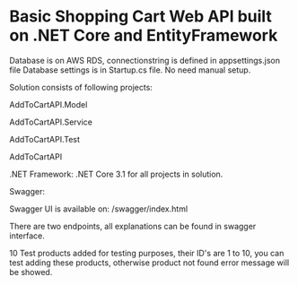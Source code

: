 # Basic Shopping Cart Web API built on .NET Core and EntityFramework


Database is on AWS RDS, connectionstring is defined in appsettings.json file
Database settings is in Startup.cs file.
No need manual setup.


Solution consists of following projects:

AddToCartAPI.Model

AddToCartAPI.Service

AddToCartAPI.Test

AddToCartAPI


.NET Framework: .NET Core 3.1 for all projects in solution.


Swagger:

Swagger UI is available on: /swagger/index.html

There are two endpoints, all explanations can be found in swagger interface.

10 Test products added for testing purposes, their ID's are 1 to 10, you can test adding these products, otherwise product not found error message will be showed.
